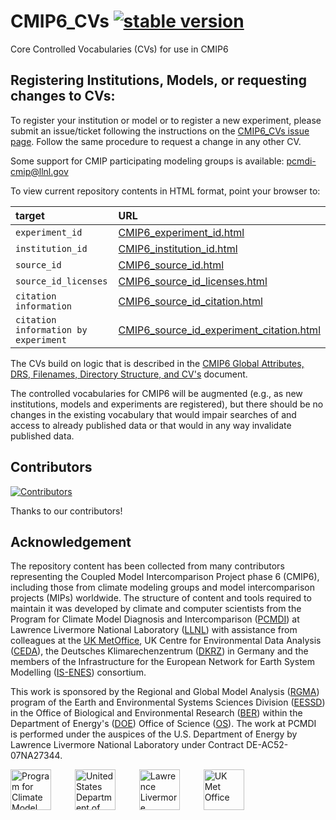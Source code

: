 # CMIP6_CVs [![stable version](https://img.shields.io/badge/Current%20version-6.2.58.65-brightgreen.svg)](https://github.com/WCRP-CMIP/CMIP6_CVs/releases/tag/6.2.58.65)

Core Controlled Vocabularies (CVs) for use in CMIP6

## Registering Institutions, Models, or requesting changes to CVs:

To register your institution or model or to register a new experiment, please submit an issue/ticket following the instructions on the [CMIP6_CVs issue page](https://github.com/WCRP-CMIP/CMIP6_CVs/issues/new). Follow the same procedure to request a change in any other CV.

Some support for CMIP participating modeling groups is available: pcmdi-cmip@llnl.gov

To view current repository contents in HTML format, point your browser to:

| target | URL |
| :-- | :-- |
| `experiment_id` | [CMIP6_experiment_id.html](https://wcrp-cmip.github.io/CMIP6_CVs/docs/CMIP6_experiment_id.html) |
| `institution_id` | [CMIP6_institution_id.html](https://wcrp-cmip.github.io/CMIP6_CVs/docs/CMIP6_institution_id.html) |
| `source_id` | [CMIP6_source_id.html](https://wcrp-cmip.github.io/CMIP6_CVs/docs/CMIP6_source_id.html) |
| `source_id_licenses` | [CMIP6_source_id_licenses.html](https://wcrp-cmip.github.io/CMIP6_CVs/docs/CMIP6_source_id_licenses.html) |
| `citation information` | [CMIP6_source_id_citation.html](https://wcrp-cmip.github.io/CMIP6_CVs/docs/CMIP6_source_id_citation.html) |
| `citation information by experiment` | [CMIP6_source_id_experiment_citation.html](https://wcrp-cmip.github.io/CMIP6_CVs/docs/CMIP6_source_id_experiment_citation.html) |

The CVs build on logic that is described in the [CMIP6 Global Attributes, DRS, Filenames, Directory Structure, and CV's](http://goo.gl/v1drZl) document.

The controlled vocabularies for CMIP6 will be augmented (e.g., as new institutions, models and experiments are registered), but there should be no changes in the existing vocabulary that would impair searches of and access to already published data or that would in any way invalidate published data.

## Contributors

[![Contributors](https://contrib.rocks/image?repo=WCRP-CMIP/CMIP6_CVs)](https://github.com/WCRP-CMIP/CMIP6_CVs/graphs/contributors)

Thanks to our contributors!

## Acknowledgement

The repository content has been collected from many contributors representing the Coupled Model Intercomparison Project phase 6 (CMIP6), including those from climate modeling groups and model intercomparison projects (MIPs) worldwide. The structure of content and tools required to maintain it was developed by climate and computer scientists from the Program for Climate Model Diagnosis and Intercomparison ([PCMDI](https://pcmdi.llnl.gov/)) at Lawrence Livermore National Laboratory ([LLNL](https://www.llnl.gov/)) with assistance from colleagues at the [UK MetOffice](https://www.metoffice.gov.uk/), UK Centre for Environmental Data Analysis ([CEDA](https://www.ceda.ac.uk/)), the Deutsches Klimarechenzentrum ([DKRZ](https://www.dkrz.de/en/)) in Germany and the members of the Infrastructure for the European Network for Earth System Modelling ([IS-ENES](https://is.enes.org/)) consortium.

This work is sponsored by the Regional and Global Model Analysis ([RGMA](https://climatemodeling.science.energy.gov/program/regional-global-model-analysis)) program of the Earth and Environmental Systems Sciences Division ([EESSD](https://science.osti.gov/ber/Research/eessd)) in the Office of Biological and Environmental Research ([BER](https://science.osti.gov/ber)) within the Department of Energy's ([DOE](https://www.energy.gov/)) Office of Science ([OS](https://science.osti.gov/)). The work at PCMDI is performed under the auspices of the U.S. Department of Energy by Lawrence Livermore National Laboratory under Contract DE-AC52-07NA27344.

<p>
    <img src="https://pcmdi.github.io/assets/PCMDI/100px-PCMDI-Logo-NoText-square-png8.png"
         width="65"
         style="margin-right: 30px"
         title="Program for Climate Model Diagnosis and Intercomparison"
         alt="Program for Climate Model Diagnosis and Intercomparison"
    >&nbsp;
    <img src="https://pcmdi.github.io/assets/DOE/480px-DOE_Seal_Color.png"
         width="65"
         style="margin-right: 30px"
         title="United States Department of Energy"
         alt="United States Department of Energy"
    >&nbsp;
    <img src="https://pcmdi.github.io/assets/LLNL/212px-LLNLiconPMS286-WHITEBACKGROUND.png"
         width="65"
         style="margin-right: 30px"
         title="Lawrence Livermore National Laboratory"
         alt="Lawrence Livermore National Laboratory"
    >&nbsp;
    <img src="https://pcmdi.github.io/assets/MetOffice/100px-Met_Office_LogoBLACK.png"
         width="65"
         style="margin-right: 30px"
         title="UK Met Office"
         alt="UK Met Office"
    >
</p>
